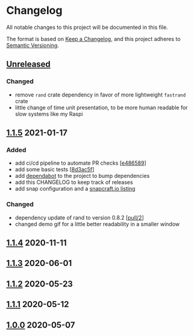# Changelog
All notable changes to this project will be documented in this file.

The format is based on [Keep a Changelog](https://keepachangelog.com/en/1.0.0/),
and this project adheres to [Semantic Versioning](https://semver.org/spec/v2.0.0.html).

## [Unreleased]
### Changed
- remove `rand` crate dependency in favor of more lightweight `fastrand` crate
- little change of time unit presentation, to be more human readable for slow systems like my Raspi

## [1.1.5] 2021-01-17
### Added
- add ci/cd pipeline to automate PR checks [[e486589](https://github.com/sassman/ssd-benchmark-rs/commit/e4865890fd55936eaf9e2bddb39a5276185a9c99)]
- add some basic tests [[8d3ac5f](https://github.com/sassman/ssd-benchmark-rs/commit/8d3ac5f4dcb8b39b8a033759930b2e8a5d848144)]
- add [dependabot](https://app.dependabot.com/) to the project to bump dependencies 
- add this CHANGELOG to keep track of releases
- add snap configuration and a [snapcraft.io listing](https://snapcraft.io/ssd-benchmark)
### Changed
- dependency update of rand to version 0.8.2 [[pull/2](https://github.com/sassman/ssd-benchmark-rs/pull/2)]
- changed demo gif for a little better readability in a smaller window

## [1.1.4] 2020-11-11
## [1.1.3] 2020-06-01
## [1.1.2] 2020-05-23
## [1.1.1] 2020-05-12
## [1.0.0] 2020-05-07

[Unreleased]: https://github.com/sassman/ssd-benchmark-rs/compare/v1.1.5...HEAD
[1.1.5]: https://github.com/sassman/ssd-benchmark-rs/compare/v1.1.5...v1.1.4
[1.1.4]: https://github.com/sassman/ssd-benchmark-rs/compare/v1.1.4...v1.1.3
[1.1.3]: https://github.com/sassman/ssd-benchmark-rs/compare/v1.1.3...v1.1.4
[1.1.2]: https://github.com/sassman/ssd-benchmark-rs/compare/v1.1.2...v1.1.3
[1.1.1]: https://github.com/sassman/ssd-benchmark-rs/compare/v1.1.1...v1.1.0
[1.0.0]: https://github.com/sassman/ssd-benchmark-rs/compare/v1.1.0...v1.0.0
